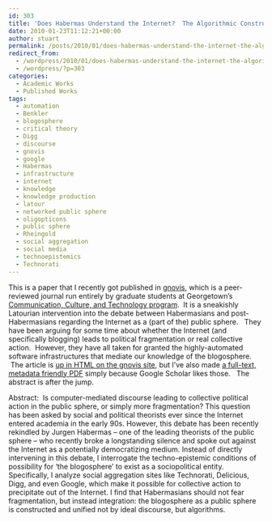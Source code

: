 ```yaml
---
id: 303
title: 'Does Habermas Understand the Internet?  The Algorithmic Construction of the Blogo/Public Sphere'
date: 2010-01-23T11:12:21+00:00
author: stuart
permalink: /posts/2010/01/does-habermas-understand-the-internet-the-algorithmic-construction-of-the-blogopublic-sphere/
redirect_from:
  - /wordpress/2010/01/does-habermas-understand-the-internet-the-algorithmic-construction-of-the-blogopublic-sphere/
  - /wordpress/?p=303
categories:
  - Academic Works
  - Published Works
tags:
  - automation
  - Benkler
  - blogosphere
  - critical theory
  - Digg
  - discourse
  - gnovis
  - google
  - Habermas
  - infrastructure
  - internet
  - knowledge
  - knowledge production
  - latour
  - networked public sphere
  - oligopticons
  - public sphere
  - Rheingold
  - social aggregation
  - social media
  - technoepistemics
  - Technorati
---
```

This is a paper that I recently got published in <a href="http://gnovisjournal.org" target="_blank">gnovis</a>, which is a peer-reviewed journal run entirely by graduate students at Georgetown&#8217;s <a href="http://cct.georgetown.edu" target="_blank">Communication, Culture, and Technology program</a>.  It is a sneakishly Latourian intervention into the debate between Habermasians and post-Habermasians regarding the Internet as a (part of the) public sphere.   They have been arguing for some time about whether the Internet (and specifically blogging) leads to political fragmentation or real collective action.  However, they have all taken for granted the highly-automated software infrastructures that mediate our knowledge of the blogosphere.  The article is <a href="http://gnovisjournal.org/journal/does-habermas-understand-internet-algorithmic-construction-blogopublic-sphere" target="_blank">up in HTML on the gnovis site</a>, but I&#8217;ve also made <a href="http://www.stuartgeiger.com/papers/gnovis-habermas-blogopublic-sphere.pdf" target="_blank">a full-text, metadata friendly PDF</a> simply because Google Scholar likes those.   The abstract is after the jump.

<!--more-->

Abstract:  Is computer-mediated discourse leading to collective political action in the public sphere, or simply more fragmentation? This question has been asked by social and political theorists ever since the Internet entered academia in the early 90s. However, this debate has been recently rekindled by Jurgen Habermas – one of the leading theorists of the public sphere – who recently broke a longstanding silence and spoke out against the Internet as a potentially democratizing medium. Instead of directly intervening in this debate, I interrogate the techno-epistemic conditions of possibility for ‘the blogosphere’ to exist as a sociopolitical entity. Specifically, I analyze social aggregation sites like Technorati, Delicious, Digg, and even Google, which make it possible for collective action to precipitate out of the Internet. I find that Habermasians should not fear fragmentation, but instead integration: the blogosphere as a public sphere is constructed and unified not by ideal discourse, but algorithms.